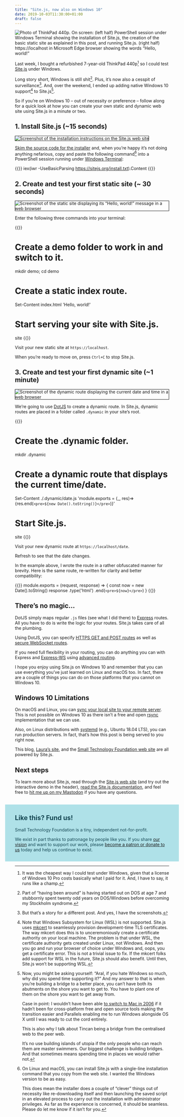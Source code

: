 ```yaml
---
title: "Site.js, now also on Windows 10"
date: 2019-10-03T11:30:00+01:00
draft: false
---
```


<style>
  /* Windows can’t even take screenshots properly. Fix the borders. 🤦 */
  h2 + p > img {
    outline: 1px solid black;
    outline-offset: -1px;
  }

  #fund-us {
    display: block;
    background-color: #AFE1E8;
    color: #154652;
    width: 100%;
    margin-top: 2rem;
    margin-left: -2rem;
    padding-left: 2rem;
    padding-right: 2rem;
    padding-top: 0.1rem;
    padding-bottom: 1rem;
}
</style>

![Photo of ThinkPad 440p. On screen: (left half) PowerShell session under Windows Terminal showing the installation of Site.js, the creation of the basic static site as explained in this post, and running Site.js. (right half) https://localhost in Microsoft Edge browser showing the words “Hello, world!”](site.js-thinkpad.jpeg)

Last week, I bought a refurbished 7-year-old ThinkPad 440p[^1] so I could test [Site.js](https://sitejs.org) under Windows.

Long story short, Windows is still shit[^2]. Plus, it’s now also a cesspit of surveillance[^3]. And, over the weekend, I ended up adding native Windows 10 support[^4] to Site.js[^5].

So if you’re on Windows 10 – out of necessity or preference – follow along for a quick look at how you can create your own static and dynamic web site using Site.js in a minute or two.

## 1. Install Site.js (~15 seconds)

![Screenshot of the installation instructions on the Site.js web site](installation.png)

[Skim the source code for the installer](https://sitejs.org/install.txt) and, when you’re happy it’s not doing anything nefarious, copy and paste the following command[^6] into a PowerShell session running under [Windows Terminal](https://github.com/microsoft/terminal):

{{<highlight PowerShell>}}
iex(iwr -UseBasicParsing https://sitejs.org/install.txt).Content
{{</highlight>}}

## 2. Create and test your first static site (~ 30 seconds)

![Screenshot of the static site displaying its “Hello, world!” message in a web browser](hello-world.png)

Enter the following three commands into your terminal:

{{<highlight PowerShell>}}
# Create a demo folder to work in and switch to it.
mkdir demo; cd demo

# Create a static index route.
Set-Content index.html 'Hello, world!'

# Start serving your site with Site.js.
site
{{</highlight>}}

Visit your new static site at `https://localhost`.

When you’re ready to move on, press `Ctrl+C` to stop Site.js.

## 3. Create and test your first dynamic site (~1 minute)

![Screenshot of the dynamic route displaying the current date and time in a web browser](date.png)

We’re going to use [DotJS](https://sitejs.org/#dynamic) to create a dynamic route. In Site.js, dynamic routes are placed in a folder called `.dynamic` in your site’s root.

{{<highlight PowerShell>}}
# Create the .dynamic folder.
mkdir .dynamic

# Create a dynamic route that displays the current time/date.
Set-Content ./.dynamic/date.js 'module.exports = (_, res)=>{res.end(`<pre>${new Date().toString()}</pre>`)}'

# Start Site.js.
site
{{</highlight>}}

Visit your new dynamic route at `https://localhost/date`.

Refresh to see that the date changes.

In the example above, I wrote the route in a rather obfuscated manner for brevity. Here is the same route, re-written for clarity and better compatibility:

{{<highlight js>}}
module.exports = (request, response) => {
  const now = new Date().toString()
  response
    .type('html')
    .end(`<pre>${now}</pre>`)
}
{{</highlight>}}

## There’s no magic…

DotJS simply maps regular `.js` files (see what I did there) to [Express](https://expressjs.com/) routes. All you have to do is write the logic for your routes. Site.js takes care of all the plumbing.

Using DotJS, you can specify [HTTPS GET and POST routes](https://source.ind.ie/site.js/app/blob/master/README.md#get-and-post-routes) as well as [secure WebSocket routes](https://source.ind.ie/site.js/app/blob/master/README.md#websocket-wss-routes).

If you need full flexibility in your routing, you can do anything you can with Express and [Express-WS](https://github.com/HenningM/express-ws) using [advanced routing](https://source.ind.ie/site.js/app/blob/master/README.md#advanced-routing-routesjs-file).

I hope you enjoy using Site.js on Windows 10 and remember that you can use everything you’ve just learned on Linux and macOS too. In fact, there are a couple of things you can do on those platforms that you cannot on Windows 10.

## Windows 10 Limitations

On macOS and Linux, you can [sync your local site to your remote server](https://source.ind.ie/site.js/app/blob/master/README.md#deployment-live-and-one-time-sync). This is not possible on Windows 10 as there isn’t a free and open [rsync](https://en.wikipedia.org/wiki/Rsync) implementation that we can use.

Also, on Linux distributions with [systemd](https://freedesktop.org/wiki/Software/systemd/) (e.g., Ubuntu 18.04 LTS), you can run production servers. In fact, that’s how this post is being served to you right now.

This blog, [Laura’s site](https://laurakalbag.com), and the [Small Technology Foundation web site](https://small-tech.org) are all powered by Site.js.

## Next steps

To learn more about Site.js, read through the [Site.js web site](https://sitejs.org) (and try out the interactive demo in the header), [read the Site.js documentation](https://source.ind.ie/site.js/app/blob/master/README.md), and feel free to [hit me up on my Mastodon](https://mastodon.ar.al/@aral) if you have any questions.

<div id='fund-us'>
  <h2>Like this? Fund us!</h2>
  <p>Small Technology Foundation is a tiny, independent not-for-profit.</p>
  <p>We exist in part thanks to patronage by people like you. If you share <a href='https://small-tech.org/about#small-technology'>our vision</a> and want to support our work, please <a href='https://small-tech.org/fund-us'>become a patron or donate to us</a> today and help us continue to exist.</p>
</div>

[^1]: It was the cheapest way I could test under Windows, given that a license of Windows 10 Pro costs basically what I paid for it. And, I have to say, it runs like a champ.

[^2]: Part of “having been around” is having started out on DOS at age 7 and stubbornly spent twenty odd years on DOS/Windows before overcoming my Stockholm syndrome.

[^3]: But that’s a story for a different post. And yes, I have the screenshots.

[^4]: Note that Windows Subsystem for Linux (WSL) is not supported. Site.js uses [mkcert](https://github.com/FiloSottile/mkcert) to seamlessly provision development-time TLS certificates. The way mkcert does this is to unceremoniously create a certificate authority on your local machine. The problem is that under WSL, the certificate authority gets created under Linux, not Windows. And then you go and run your browser of choice under Windows and, oops, you get a certificate error. This is not a trivial issue to fix. If the mkcert folks add support for WSL in the future, Site.js should also benefit. Until then, Site.js won’t be supporting WSL.

[^5]: Now, you might be asking yourself: “Aral, if you hate Windows so much, why did you spend time supporting it?” And my answer to that is when you’re building a bridge to a better place, you can’t have both its abutments on the shore you want to get to. You have to plant one of them on the shore you want to get away from.

    Case in point: I wouldn’t have been able [to switch to Mac in 2006](https://ar.al/681/) if it hadn’t been for cross-platform free and open source tools making the transition easier and Parallels enabling me to run Windows alongside OS X until I was ready to cut the cord entirely.

    This is also why I talk about Tincan being a bridge from the centralised web to the peer web.

    It’s no use building islands of utopia if the only people who can reach them are master swimmers. Our biggest challenge is building bridges. And that sometimes means spending time in places we would rather not.

[^6]: On Linux and macOS, you can install Site.js with a single-line installation command that you copy from the web site. I wanted the Windows version to be as easy.

    This does mean the installer does a couple of “clever” things out of necessity like re-downloading itself and then launching the saved script in an elevated process to carry out the installation with administrator privileges. As far as the experience is concerned, it should be seamless. Please do let me know if it isn’t for you.
